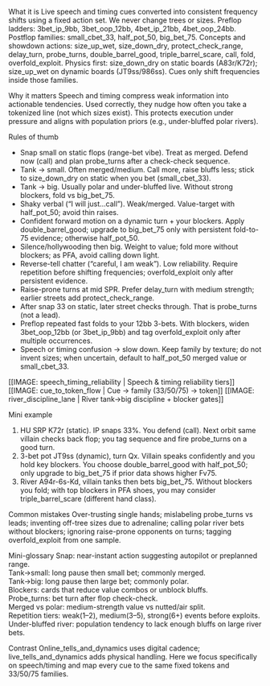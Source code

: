 What it is
Live speech and timing cues converted into consistent frequency shifts using a fixed action set. We never change trees or sizes. Preflop ladders: 3bet_ip_9bb, 3bet_oop_12bb, 4bet_ip_21bb, 4bet_oop_24bb. Postflop families: small_cbet_33, half_pot_50, big_bet_75. Concepts and showdown actions: size_up_wet, size_down_dry, protect_check_range, delay_turn, probe_turns, double_barrel_good, triple_barrel_scare, call, fold, overfold_exploit. Physics first: size_down_dry on static boards (A83r/K72r); size_up_wet on dynamic boards (JT9ss/986ss). Cues only shift frequencies inside those families.

Why it matters
Speech and timing compress weak information into actionable tendencies. Used correctly, they nudge how often you take a tokenized line (not which sizes exist). This protects execution under pressure and aligns with population priors (e.g., under-bluffed polar rivers).

Rules of thumb
- Snap small on static flops (range-bet vibe). Treat as merged. Defend now (call) and plan probe_turns after a check-check sequence.  
- Tank → small. Often merged/medium. Call more, raise bluffs less; stick to size_down_dry on static when you bet (small_cbet_33).  
- Tank → big. Usually polar and under-bluffed live. Without strong blockers, fold vs big_bet_75.  
- Shaky verbal (“I will just…call”). Weak/merged. Value-target with half_pot_50; avoid thin raises.  
- Confident forward motion on a dynamic turn + your blockers. Apply double_barrel_good; upgrade to big_bet_75 only with persistent fold-to-75 evidence; otherwise half_pot_50.  
- Silence/hollywooding then big. Weight to value; fold more without blockers; as PFA, avoid calling down light.  
- Reverse-tell chatter (“careful, I am weak”). Low reliability. Require repetition before shifting frequencies; overfold_exploit only after persistent evidence.  
- Raise-prone turns at mid SPR. Prefer delay_turn with medium strength; earlier streets add protect_check_range.  
- After snap 33 on static, later street checks through. That is probe_turns (not a lead).  
- Preflop repeated fast folds to your 12bb 3-bets. With blockers, widen 3bet_oop_12bb (or 3bet_ip_9bb) and tag overfold_exploit only after multiple occurrences.  
- Speech or timing confusion → slow down. Keep family by texture; do not invent sizes; when uncertain, default to half_pot_50 merged value or small_cbet_33.

[[IMAGE: speech_timing_reliability | Speech & timing reliability tiers]]
[[IMAGE: cue_to_token_flow | Cue -> family (33/50/75) -> token]]
[[IMAGE: river_discipline_lane | River tank→big discipline + blocker gates]]

Mini example
1) HU SRP K72r (static). IP snaps 33%. You defend (call). Next orbit same villain checks back flop; you tag sequence and fire probe_turns on a good turn.  
2) 3-bet pot JT9ss (dynamic), turn Qx. Villain speaks confidently and you hold key blockers. You choose double_barrel_good with half_pot_50; only upgrade to big_bet_75 if prior data shows higher Fv75.  
3) River A94r-6s-Kd, villain tanks then bets big_bet_75. Without blockers you fold; with top blockers in PFA shoes, you may consider triple_barrel_scare (different hand class).

Common mistakes
Over-trusting single hands; mislabeling probe_turns vs leads; inventing off-tree sizes due to adrenaline; calling polar river bets without blockers; ignoring raise-prone opponents on turns; tagging overfold_exploit from one sample.

Mini-glossary
Snap: near-instant action suggesting autopilot or preplanned range.  
Tank→small: long pause then small bet; commonly merged.  
Tank→big: long pause then large bet; commonly polar.  
Blockers: cards that reduce value combos or unblock bluffs.  
Probe_turns: bet turn after flop check-check.  
Merged vs polar: medium-strength value vs nutted/air split.  
Repetition tiers: weak(1–2), medium(3–5), strong(6+) events before exploits.  
Under-bluffed river: population tendency to lack enough bluffs on large river bets.

Contrast
Online_tells_and_dynamics uses digital cadence; live_tells_and_dynamics adds physical handling. Here we focus specifically on speech/timing and map every cue to the same fixed tokens and 33/50/75 families.

